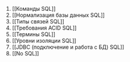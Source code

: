 1. [[Команды SQL]]
2. [[Нормализация базы данных SQL]]
3. [[Типы связей SQL]]
4. [[Требования ACID SQL]]
5. [[Термины SQL]]
6. [[Уровни изоляции SQL]]
7. [[JDBC (подключение и работа с БД) SQL]]
8. [[No SQL]]
